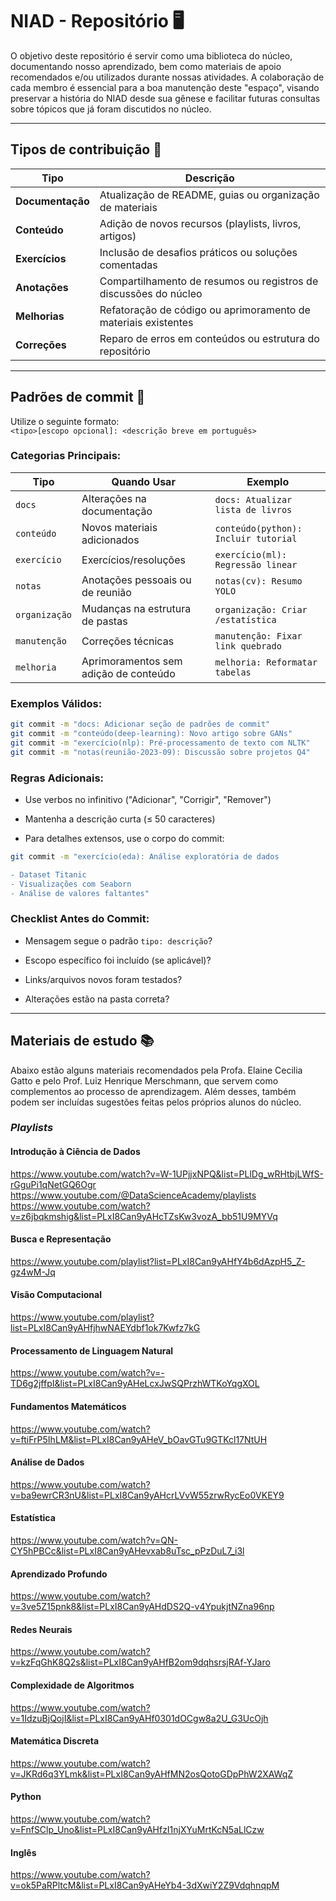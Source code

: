 # NIAD - Repositório 🖥️

O objetivo deste repositório é servir como uma biblioteca do núcleo, documentando nosso aprendizado, bem como materiais de apoio recomendados e/ou utilizados durante nossas atividades. A colaboração de cada membro é essencial para a boa manutenção deste "espaço", visando preservar a história do NIAD desde sua gênese e facilitar futuras consultas sobre tópicos que já foram discutidos no núcleo.

---

## Tipos de contribuição 📌 

| Tipo          | Descrição                                                                 |
|---------------|---------------------------------------------------------------------------|
| **Documentação** | Atualização de README, guias ou organização de materiais                 |
| **Conteúdo**     | Adição de novos recursos (playlists, livros, artigos)                    |
| **Exercícios**   | Inclusão de desafios práticos ou soluções comentadas                     |
| **Anotações**    | Compartilhamento de resumos ou registros de discussões do núcleo         |
| **Melhorias**    | Refatoração de código ou aprimoramento de materiais existentes           |
| **Correções**    | Reparo de erros em conteúdos ou estrutura do repositório                 |

---

## Padrões de commit 📝

Utilize o seguinte formato:  
`<tipo>[escopo opcional]: <descrição breve em português>`  

### Categorias Principais:

| Tipo          | Quando Usar                                  | Exemplo                              |
|---------------|----------------------------------------------|--------------------------------------|
| `docs`        | Alterações na documentação                   | `docs: Atualizar lista de livros`    |
| `conteúdo`    | Novos materiais adicionados                  | `conteúdo(python): Incluir tutorial` |
| `exercício`   | Exercícios/resoluções                        | `exercício(ml): Regressão linear`    |
| `notas`       | Anotações pessoais ou de reunião             | `notas(cv): Resumo YOLO`             |
| `organização` | Mudanças na estrutura de pastas              | `organização: Criar /estatística`    |
| `manutenção`  | Correções técnicas                           | `manutenção: Fixar link quebrado`    |
| `melhoria`    | Aprimoramentos sem adição de conteúdo        | `melhoria: Reformatar tabelas`       |

### Exemplos Válidos:

```bash
git commit -m "docs: Adicionar seção de padrões de commit"
git commit -m "conteúdo(deep-learning): Novo artigo sobre GANs"
git commit -m "exercício(nlp): Pré-processamento de texto com NLTK"
git commit -m "notas(reunião-2023-09): Discussão sobre projetos Q4"
```

### Regras Adicionais:

- Use verbos no infinitivo ("Adicionar", "Corrigir", "Remover")

- Mantenha a descrição curta (≤ 50 caracteres)

- Para detalhes extensos, use o corpo do commit:
  
```bash
git commit -m "exercício(eda): Análise exploratória de dados

- Dataset Titanic
- Visualizações com Seaborn
- Análise de valores faltantes"
```

### Checklist Antes do Commit:

- Mensagem segue o padrão `tipo: descrição`?

- Escopo específico foi incluído (se aplicável)?

- Links/arquivos novos foram testados?

- Alterações estão na pasta correta?
  
---

## Materiais de estudo 📚

Abaixo estão alguns materiais recomendados pela Profa. Elaine Cecilia Gatto e pelo Prof. Luiz Henrique Merschmann, que servem como complementos ao processo de aprendizagem. Além desses, também podem ser incluídas sugestões feitas pelos próprios alunos do núcleo.

### *Playlists*

#### Introdução à Ciência de Dados	

https://www.youtube.com/watch?v=W-1UPjjxNPQ&list=PLlDg_wRHtbjLWfS-rGguPi1qNetGQ6Ogr
https://www.youtube.com/@DataScienceAcademy/playlists
https://www.youtube.com/watch?v=z6jbqkmshig&list=PLxI8Can9yAHcTZsKw3vozA_bb51U9MYVq

#### Busca e Representação

https://www.youtube.com/playlist?list=PLxI8Can9yAHfY4b6dAzpH5_Z-gz4wM-Jq

#### Visão Computacional

https://www.youtube.com/playlist?list=PLxI8Can9yAHfjhwNAEYdbf1ok7Kwfz7kG

#### Processamento de Linguagem Natural	

https://www.youtube.com/watch?v=-TD6g2jffpI&list=PLxI8Can9yAHeLcxJwSQPrzhWTKoYqgXOL

#### Fundamentos Matemáticos	

https://www.youtube.com/watch?v=ftiFrP5IhLM&list=PLxI8Can9yAHeV_bOavGTu9GTKcl17NtUH

#### Análise de Dados	

https://www.youtube.com/watch?v=ba9ewrCR3nU&list=PLxI8Can9yAHcrLVvW55zrwRycEo0VKEY9

#### Estatística	

https://www.youtube.com/watch?v=QN-CY5hPBCc&list=PLxI8Can9yAHevxab8uTsc_pPzDuL7_i3l

#### Aprendizado Profundo	

https://www.youtube.com/watch?v=3ve5Z15pnk8&list=PLxI8Can9yAHdDS2Q-v4YpukjtNZna96np

#### Redes Neurais	

https://www.youtube.com/watch?v=kzFqGhK8Q2s&list=PLxI8Can9yAHfB2om9dqhsrsjRAf-YJaro

#### Complexidade de Algoritmos	

https://www.youtube.com/watch?v=1IdzuBjQojI&list=PLxI8Can9yAHf0301dOCgw8a2U_G3UcOjh

#### Matemática Discreta	

https://www.youtube.com/watch?v=JKRd6q3YLmk&list=PLxI8Can9yAHfMN2osQotoGDpPhW2XAWqZ

#### Python	

https://www.youtube.com/watch?v=FnfSClp_Uno&list=PLxI8Can9yAHfzI1njXYuMrtKcN5aLlCzw

#### Inglês	

https://www.youtube.com/watch?v=ok5PaRPltcM&list=PLxI8Can9yAHeYb4-3dXwiY2Z9VdqhnqpM
